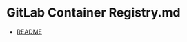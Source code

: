 # GitLab Container Registry.md

* [README](https://gitlab.devops.telekom.de/help/user/packages/container_registry/index.md)